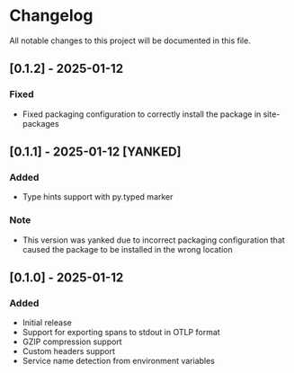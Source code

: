 # Changelog

All notable changes to this project will be documented in this file.

## [0.1.2] - 2025-01-12

### Fixed
- Fixed packaging configuration to correctly install the package in site-packages

## [0.1.1] - 2025-01-12 [YANKED]

### Added
- Type hints support with py.typed marker

### Note
- This version was yanked due to incorrect packaging configuration that caused the package to be installed in the wrong location

## [0.1.0] - 2025-01-12

### Added
- Initial release
- Support for exporting spans to stdout in OTLP format
- GZIP compression support
- Custom headers support
- Service name detection from environment variables 